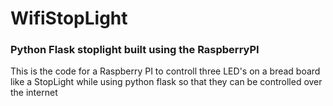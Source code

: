 # WifiStopLight
### Python Flask stoplight built using the RaspberryPI

This is the code for a Raspberry PI to controll three LED's on a bread board like a StopLight while using python flask so that they can be controlled over the internet

